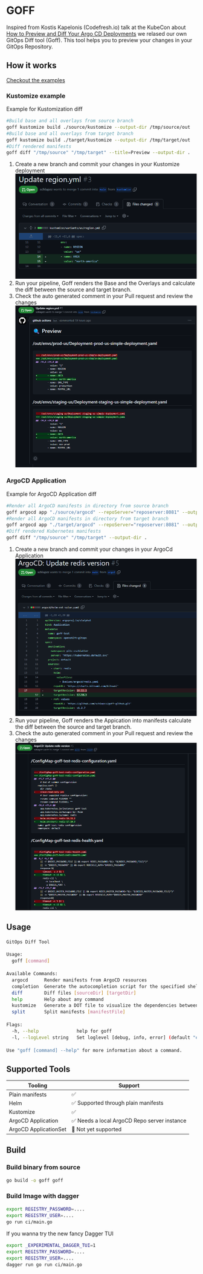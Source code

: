 # GOFF

Inspired from Kostis Kapelonis (Codefresh.io) talk at the KubeCon about [How to Preview and Diff Your Argo CD Deployments](https://youtu.be/X392bJX0AEs) we relased our own GitOps Diff tool (Goff). This tool helps you to preview your changes in your GitOps Repository.

## How it works

[Checkout the examples](doc/)

### Kustomize example

Example for Kustomization diff
```bash
#Build base and all overlays from source branch
goff kustomize build ./source/kustomize --output-dir /tmp/source/out
#Build base and all overlays from target branch
goff kustomize build ./target/kustomize --output-dir /tmp/target/out
#Diff rendered manifests
goff diff "/tmp/source" "/tmp/target" --title=Preview --output-dir .
```

1. Create a new branch and commit your changes in your Kustomize deployment
 ![GitHub Diff](doc/img/github-diff.png)
2. Run your pipeline, Goff renders the Base and the Overlays and calculate the diff between the source and target branch.
3. Check the auto generated comment in your Pull request and review the changes
 ![GitHub Diff](doc/img/goff-diff.png)

### ArgoCD Application

Example for ArgoCD Application diff
```bash
#Render all ArgoCD manifests in directory from source branch
goff argocd app "./source/argocd" --repoServer="reposerver:8081" --output-dir=/tmp/source/
#Render all ArgoCD manifests in directory from target branch
goff argocd app "./target/argocd" --repoServer="reposerver:8081" --output-dir=/tmp/target/
#Diff rendered Kubernetes manifests
goff diff "/tmp/source" "/tmp/target" --output-dir .
```

1. Create a new branch and commit your changes in your ArgoCd Application
 ![GitHub Diff](doc/img/github-argo-diff.png)
2. Run your pipeline, Goff renders the Appication into manifests calculate the diff between the source and target branch.
3. Check the auto generated comment in your Pull request and review the changes
 ![GitHub Diff](doc/img/goff-argo-diff.png)

## Usage

```bash
GitOps Diff Tool

Usage:
  goff [command]

Available Commands:
  argocd      Render manifests from ArgoCD resources
  completion  Generate the autocompletion script for the specified shell
  diff        Diff files [sourceDir] [targetDir]
  help        Help about any command
  kustomize   Generate a DOT file to visualize the dependencies between your kustomize components
  split       Split manifests [manifestFile]

Flags:
  -h, --help              help for goff
  -l, --logLevel string   Set loglevel [debug, info, error] (default "error")

Use "goff [command] --help" for more information about a command.
```

## Supported Tools

| Tooling               | Support                                       |
|-----------------------|----------------------------------------------|
| Plain manifests       | ✅                                          |
| Helm                  | ✅ Supported through plain manifests        |
| Kustomize             | ✅                                          |
| ArgoCD Application    | ✅ Needs a local ArgoCD Repo server instance             |
| ArgoCD ApplicationSet |  🚧 Not yet supported                       |

## Build

### Build binary from source

```bash
go build -o goff goff 
```

### Build Image with dagger

```bash
export REGISTRY_PASSWORD=....
export REGISTRY_USER=....
go run ci/main.go 
```

If you wanna try the new fancy Dagger TUI

```bash
export _EXPERIMENTAL_DAGGER_TUI=1
export REGISTRY_PASSWORD=....
export REGISTRY_USER=....
dagger run go run ci/main.go
```
